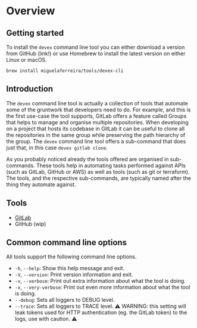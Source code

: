 # Overview

## Getting started

To install the `devex` command line tool you can either download a version from GitHub \(link!\) or use Homebrew to install the latest version on either Linux or macOS.

```text
brew install miguelaferreira/tools/devex-cli
```

## Introduction

The `devex` command line tool is actually a collection of tools that automate some of the gruntwork that developers need to do. For example, and this is the first use-case the tool supports, GitLab offers a feature called Groups that helps to manage and organise multiple repositories. When developing on a project that hosts its codebase in GitLab it can be useful to clone all the repositories in the same group while preserving the path hierarchy of the group. The `devex` command line tool offers a sub-command that does just that, in this case `devex gitlab clone`.

As you probably noticed already the tools offered are organised in sub-commands. These tools help in automating tasks performed against APIs \(such as GitLab, GitHub or AWS\) as well as tools \(such as git or terraform\). The tools, and the respective sub-commands, are typically named after the thing they automate against.

## Tools

* [GitLab](../devex-cli/gitlab.md)
* GitHub \(wip\)

## Common command line options

All tools support the following command line options.

* `-h`, `--help`: Show this help message and exit.
* `-V`, `--version`: Print version information and exit.
* `-v`, `--verbose`: Print out extra information about what the tool is doing.
* `-x`, `--very-verbose`: Print out even more information about what the tool is doing.
* `--debug`: Sets all loggers to DEBUG level.
* `--trace`: Sets all loggers to TRACE level. ⚠️ WARNING: this setting will leak tokens used for HTTP authentication \(eg. the GitLab token\) to the logs, use with caution. ⚠️





